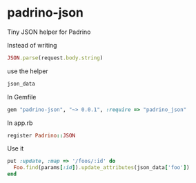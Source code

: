 padrino-json
============

Tiny JSON helper for Padrino 

Instead of writing 
```ruby
JSON.parse(request.body.string)
```
use the helper
```ruby
json_data
```

In Gemfile
```ruby
gem "padrino-json", "~> 0.0.1", :require => "padrino_json"
```

In app.rb
```ruby
register Padrino::JSON
```

Use it
```ruby
put :update, :map => '/foos/:id' do
  Foo.find(params[:id]).update_attributes(json_data['foo'])
end
```
